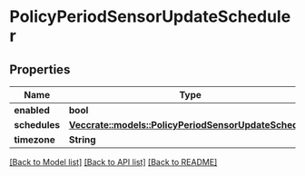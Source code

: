 # PolicyPeriodSensorUpdateScheduler

## Properties

Name | Type | Description | Notes
------------ | ------------- | ------------- | -------------
**enabled** | **bool** |  |
**schedules** | [**Vec<crate::models::PolicyPeriodSensorUpdateSchedule>**](policy.SensorUpdateSchedule.md) |  |
**timezone** | **String** |  |

[[Back to Model list]](./README.md#documentation-for-models) [[Back to API list]](./README.md#documentation-for-api-endpoints) [[Back to README]](../README.md)
